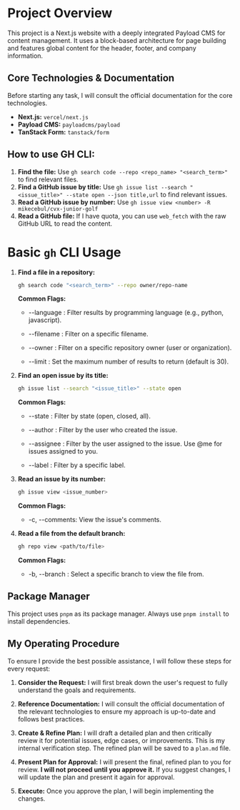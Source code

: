 # Project Overview

This project is a Next.js website with a deeply integrated Payload CMS for content management. It uses a block-based architecture for page building and features global content for the header, footer, and company information.

## Core Technologies & Documentation

Before starting any task, I will consult the official documentation for the core technologies.

- **Next.js:** `vercel/next.js`
- **Payload CMS:** `payloadcms/payload`
- **TanStack Form:** `tanstack/form`

## How to use GH CLI:

1.  **Find the file:** Use `gh search code --repo <repo_name> "<search_term>"` to find relevant files.
2.  **Find a GitHub issue by title:** Use `gh issue list --search "<issue_title>" --state open --json title,url` to find relevant issues.
3.  **Read a GitHub issue by number:** Use `gh issue view <number> -R mikecebul/cvx-junior-golf`
4.  **Read a GitHub file:** If I have quota, you can use `web_fetch` with the raw GitHub URL to read the content.

# Basic `gh` CLI Usage

1.  **Find a file in a repository:**

    ```bash
    gh search code "<search_term>" --repo owner/repo-name
    ```

    **Common Flags:**

    - --language <string>: Filter results by programming language (e.g., python, javascript).

    - --filename <string>: Filter on a specific filename.

    - --owner <string>: Filter on a specific repository owner (user or organization).

    - --limit <int>: Set the maximum number of results to return (default is 30).

2.  **Find an open issue by its title:**

    ```bash
    gh issue list --search "<issue_title>" --state open
    ```

    **Common Flags:**

    - --state <string>: Filter by state (open, closed, all).

    - --author <string>: Filter by the user who created the issue.

    - --assignee <string>: Filter by the user assigned to the issue. Use @me for issues assigned to you.

    - --label <string>: Filter by a specific label.

3.  **Read an issue by its number:**

    ```bash
    gh issue view <issue_number>
    ```

    **Common Flags:**

    - -c, --comments: View the issue's comments.

4.  **Read a file from the default branch:**

    ```bash
    gh repo view <path/to/file>
    ```

    **Common Flags:**

    - -b, --branch <string>: Select a specific branch to view the file from.

## Package Manager

This project uses `pnpm` as its package manager. Always use `pnpm install` to install dependencies.

## My Operating Procedure

To ensure I provide the best possible assistance, I will follow these steps for every request:

1.  **Consider the Request:** I will first break down the user's request to fully understand the goals and requirements.

2.  **Reference Documentation:** I will consult the official documentation of the relevant technologies to ensure my approach is up-to-date and follows best practices.

3.  **Create & Refine Plan:** I will draft a detailed plan and then critically review it for potential issues, edge cases, or improvements. This is my internal verification step. The refined plan will be saved to a `plan.md` file.

4.  **Present Plan for Approval:** I will present the final, refined plan to you for review. **I will not proceed until you approve it.** If you suggest changes, I will update the plan and present it again for approval.

5.  **Execute:** Once you approve the plan, I will begin implementing the changes.
